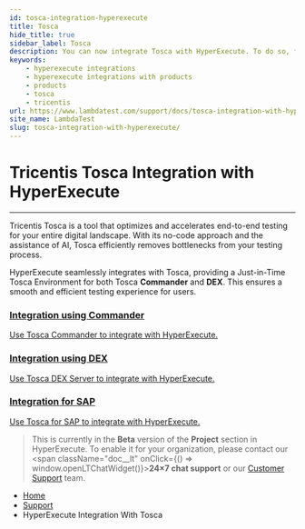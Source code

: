 ```yaml
---
id: tosca-integration-hyperexecute
title: Tosca
hide_title: true
sidebar_label: Tosca
description: You can now integrate Tosca with HyperExecute. To do so, follow the steps listed in the document.
keywords:
    - hyperexecute integrations
    - hyperexecute integrations with products
    - products
    - tosca
    - tricentis
url: https://www.lambdatest.com/support/docs/tosca-integration-with-hyperexecute/
site_name: LambdaTest
slug: tosca-integration-with-hyperexecute/
---
```


<script type="application/ld+json"
      dangerouslySetInnerHTML={{ __html: JSON.stringify({
       "@context": "https://schema.org",
        "@type": "BreadcrumbList",
        "itemListElement": [{
          "@type": "ListItem",
          "position": 1,
          "name": "Home",
          "item": "https://www.lambdatest.com"
        },{
          "@type": "ListItem",
          "position": 2,
          "name": "Support",
          "item": "https://www.lambdatest.com/support/docs/"
        },{
          "@type": "ListItem",
          "position": 3,
          "name": "Tosca Integration with HyperExecute",
          "item": "https://www.lambdatest.com/support/docs/tosca-integration-with-hyperexecute/"
        }]
      })
    }}
></script>

# Tricentis Tosca Integration with HyperExecute
***

Tricentis Tosca is a tool that optimizes and accelerates end-to-end testing for your entire digital landscape. With its no-code approach and the assistance of AI, Tosca efficiently removes bottlenecks from your testing process.

HyperExecute seamlessly integrates with Tosca, providing a Just-in-Time Tosca Environment for both Tosca **Commander** and **DEX**. This ensures a smooth and efficient testing experience for users.

<div className="support_main">
  
  <a href = "/support/docs/tosca-integration-with-hyperexecute-using-commander/">
  <div className="support_inners">
    <h3>Integration using Commander</h3>
    <p>Use Tosca Commander to integrate with HyperExecute.
    </p>
  </div>
  </a>
  
  <a href = "/support/docs/tosca-integration-with-hyperexecute-using-dex/">
  <div className="support_inners">
    <h3>Integration using DEX</h3>
    <p>Use Tosca DEX Server to integrate with HyperExecute.
    </p>
  </div>
  </a>

  <a href = "/support/docs/tosca-integration-with-hyperexecute-for-sap/">
  <div className="support_inners">
    <h3>Integration for SAP</h3>
    <p>Use Tosca for SAP to integrate with HyperExecute.
    </p>
  </div>
  </a>

</div>


> This is currently in the **Beta** version of the **Project** section in HyperExecute. To enable it for your organization, please contact our <span className="doc__lt" onClick={() => window.openLTChatWidget()}>**24×7 chat support**</span> or our [Customer Support](mailto:support@lambdatest.com) team.

<nav aria-label="breadcrumbs">
  <ul className="breadcrumbs">
    <li className="breadcrumbs__item">
      <a className="breadcrumbs__link" target="_self" href="https://www.lambdatest.com">
        Home
      </a>
    </li>
    <li className="breadcrumbs__item">
      <a className="breadcrumbs__link" target="_self" href="https://www.lambdatest.com/support/docs/">
        Support
      </a>
    </li>
    <li className="breadcrumbs__item breadcrumbs__item--active">
      <span className="breadcrumbs__link">
       HyperExecute Integration With Tosca
      </span>
    </li>
  </ul>
</nav>